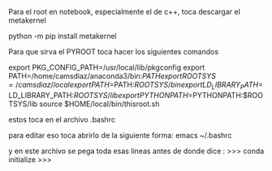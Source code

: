 Para el root en notebook, especialmente el de c++, toca descargar el metakernel

python -m pip install metakernel


Para que sirva el PYROOT toca hacer los siguientes comandos

export PKG_CONFIG_PATH=/usr/local/lib/pkgconfig
export PATH=/home/camsdiaz/anaconda3/bin:$PATH
export ROOTSYS=/camsdiaz/local
export PATH=$PATH:$ROOTSYS/bin
export LD_LIBRARY_PATH=$LD_LIBRARY_PATH:$ROOTSYS/lib
export PYTHONPATH=$PYTHONPATH:$ROOTSYS/lib
source $HOME/local/bin/thisroot.sh


estos toca en el archivo .bashrc

para editar eso toca abrirlo de la siguiente forma:    emacs ~/.bashrc

y en este archivo se pega toda esas líneas antes de donde dice : >>> conda initialize >>>

